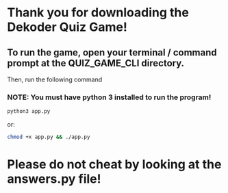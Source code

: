 # Thank you for downloading the Dekoder Quiz Game!
## To run the game, open your terminal / command prompt at the QUIZ_GAME_CLI directory.

Then, run the following command
### NOTE: You must have python 3 installed to run the program!

```bash
python3 app.py
```
or:

```bash
chmod +x app.py && ./app.py
```

# Please do not cheat by looking at the answers.py file!
